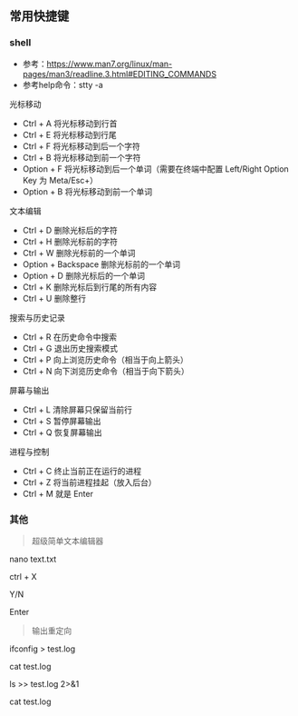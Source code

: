 ## 常用快捷键

### shell
- 参考：https://www.man7.org/linux/man-pages/man3/readline.3.html#EDITING_COMMANDS
- 参考help命令：stty -a

光标移动
- Ctrl + A 将光标移动到行首
- Ctrl + E 将光标移动到行尾
- Ctrl + F 将光标移动到后一个字符
- Ctrl + B 将光标移动到前一个字符
- Option + F 将光标移动到后一个单词（需要在终端中配置 Left/Right Option Key 为 Meta/Esc+）
- Option + B 将光标移动到前一个单词

文本编辑
- Ctrl + D 删除光标后的字符
- Ctrl + H 删除光标前的字符
- Ctrl + W 删除光标前的一个单词
- Option + Backspace 删除光标前的一个单词
- Option + D 删除光标后的一个单词
- Ctrl + K 删除光标后到行尾的所有内容
- Ctrl + U 删除整行

搜索与历史记录
- Ctrl + R 在历史命令中搜索
- Ctrl + G 退出历史搜索模式
- Ctrl + P 向上浏览历史命令（相当于向上箭头）
- Ctrl + N 向下浏览历史命令（相当于向下箭头）

屏幕与输出
- Ctrl + L 清除屏幕只保留当前行
- Ctrl + S 暂停屏幕输出
- Ctrl + Q 恢复屏幕输出

进程与控制
- Ctrl + C 终止当前正在运行的进程
- Ctrl + Z 将当前进程挂起（放入后台）
- Ctrl + M 就是 Enter


### 其他
> 超级简单文本编辑器

nano text.txt

ctrl + X

Y/N

Enter


> 输出重定向

ifconfig > test.log

cat test.log

ls >> test.log 2>&1

cat test.log
